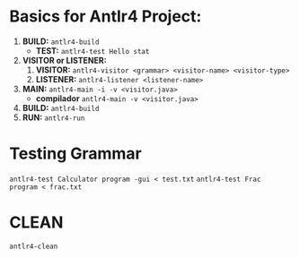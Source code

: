 # Basics for Antlr4 Project:

1. **BUILD:**   `antlr4-build`
    - **TEST:** `antlr4-test Hello stat`
2. **VISITOR or LISTENER:**
    1. **VISITOR:** `antlr4-visitor <grammar> <visitor-name> <visitor-type>`
    2. **LISTENER:** `antlr4-listener <listener-name>`
3. **MAIN:**    `antlr4-main -i -v <visitor.java>`
    - **compilador**    `antlr4-main -v <visitor.java>`
4. **BUILD:**   `antlr4-build`
5. **RUN:**     `antlr4-run`

# Testing Grammar
`antlr4-test Calculator program -gui < test.txt`
`antlr4-test Frac program < frac.txt`

# CLEAN
`antlr4-clean`